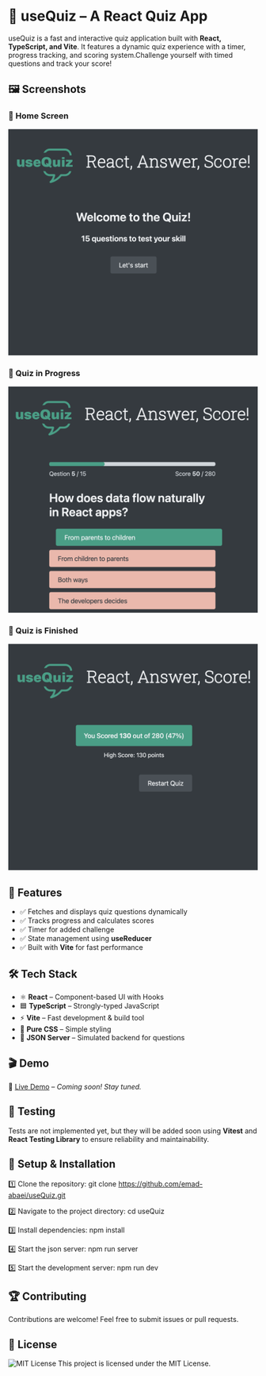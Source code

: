# 🎯 useQuiz – A React Quiz App

useQuiz is a fast and interactive quiz application built with **React, TypeScript, and Vite**. It features a dynamic quiz experience with a timer, progress tracking, and scoring system.Challenge yourself with timed questions and track your score!

## 🖼️ Screenshots

### 📌 Home Screen

![Home Screen](screenshots/project-usequiz-1.png)

### 📌 Quiz in Progress

![Quiz in Progress](screenshots/project-usequiz-2.png)

### 📌 Quiz is Finished

![Quiz is Finished](screenshots/project-usequiz-3.png)

## 🚀 Features

- ✅ Fetches and displays quiz questions dynamically
- ✅ Tracks progress and calculates scores
- ✅ Timer for added challenge
- ✅ State management using **useReducer**
- ✅ Built with **Vite** for fast performance

## 🛠️ Tech Stack

- ⚛️ **React** – Component-based UI with Hooks
- 🟦 **TypeScript** – Strongly-typed JavaScript
- ⚡ **Vite** – Fast development & build tool
- 🎨 **Pure CSS** – Simple styling
- 📡 **JSON Server** – Simulated backend for questions

## 🎬 Demo

🔗 [Live Demo](#) – _Coming soon! Stay tuned._

## 🧪 Testing

Tests are not implemented yet, but they will be added soon using **Vitest** and **React Testing Library** to ensure reliability and maintainability.

## 📂 Setup & Installation

1️⃣ Clone the repository:
git clone https://github.com/emad-abaei/useQuiz.git

2️⃣ Navigate to the project directory:
cd useQuiz

3️⃣ Install dependencies:
npm install

4️⃣ Start the json server:
npm run server

5️⃣ Start the development server:
npm run dev

## 🏆 Contributing

Contributions are welcome! Feel free to submit issues or pull requests.

## 📜 License

![MIT License](https://img.shields.io/badge/License-MIT-blue.svg)
This project is licensed under the MIT License.
